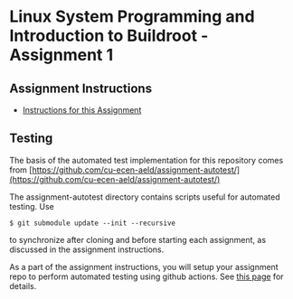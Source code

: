 # Linux System Programming and Introduction to Buildroot - Assignment 1

## Assignment Instructions

- [Instructions for this Assignment](https://www.coursera.org/learn/linux-system-programming-introduction-to-buildroot/supplement/GT0Ld/assignment-4-part-1-instructions)

## Testing

The basis of the automated test implementation for this repository comes from [https://github.com/cu-ecen-aeld/assignment-autotest/](https://github.com/cu-ecen-aeld/assignment-autotest/)

The assignment-autotest directory contains scripts useful for automated testing. Use

    $ git submodule update --init --recursive

to synchronize after cloning and before starting each assignment, as discussed in the assignment instructions.

As a part of the assignment instructions, you will setup your assignment repo to perform automated testing using github actions. See [this page](https://github.com/cu-ecen-aeld/aesd-assignments/wiki/Setting-up-Github-Actions) for details.
